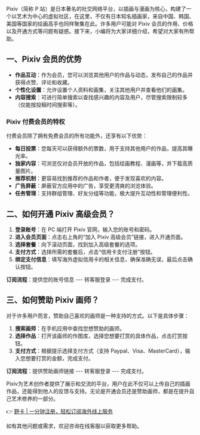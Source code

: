 Pixiv（简称 P 站）是日本著名的社交网络平台，以插画与漫画为核心，构建了一个以艺术为中心的虚拟社区，在这里，不仅有日本知名插画家，来自中国、韩国、美国等国家的绘画高手也同样聚集在此。许多用户可能对 Pixiv 会员的作用、价格以及开通方式等问题有疑惑。接下来，小编将为大家详细介绍，希望对大家有所帮助。

## 一、Pixiv 会员的优势

- **作品互动**：作为会员，您可以浏览其他用户的作品与动态，发布自己的作品并获得点赞、评论和收藏。
- **个性化设置**：允许设置个人资料和画集，关注其他用户并查看他们的画集。
- **内容搜索**：可进行简单搜索以查找感兴趣的内容及用户，尽管搜索限制较多（仅能按投稿时间搜索等）。
  
### Pixiv 付费会员的特权

付费会员除了拥有免费会员的所有功能外，还享有以下优势：

- **每日投票**：您每天可以获得额外的票数，用于支持其他用户的作品，提高其曝光率。
- **独家内容**：可浏览仅对会员开放的作品，包括绘画教程、漫画等，并下载高质量图片。
- **推荐机制**：更容易找到推荐的作品和作者，便于发现喜欢的内容。
- **广告屏蔽**：屏蔽官方应用中的广告，享受更清爽的浏览体验。
- **任务管理**：支持群组管理、好友分组等功能，极大提升互动性和管理便利性。

## 二、如何开通 Pixiv 高级会员？

1. **登录账号**：在 PC 端打开 Pixiv 官网，输入您的账号和密码。
2. **进入会员页面**：点击右上角的“加入 Pixiv 高级会员”链接，进入开通页面。
3. **选择套餐**：向下滚动页面，找到加入高级套餐的选项。
4. **支付方式**：选择所需的套餐后，点击“信用卡支付注册”按钮。
5. **绑定支付信息**：填写海外虚拟信用卡的相关信息，确保准确无误，最后点击确认按钮。

**订阅流程**：提供您的账号信息 --- 转客服登录 --- 完成支付。

## 三、如何赞助 Pixiv 画师？

对于许多用户而言，赞助自己喜欢的画师是一种支持的方式。以下是具体步骤：

1. **搜索画师**：在手机应用中查找您想赞助的画师。
2. **选择作品**：打开该画师的作图库，选择您想要打赏的具体作品，点击打赏按钮。
3. **支付方式**：根据提示选择支付方式（支持 Paypal、Visa、MasterCard），输入您想要打赏的金额，完成支付。

**订阅流程**：提供赞助画师链接 --- 转客服登录 --- 完成支付。

Pixiv为艺术创作者提供了展示和交流的平台，用户在此不仅可以上传自己的插画作品，还能得到他人的反馈与支持。无论是开通会员还是赞助画师，都是在提升自己艺术修养的一部分。

👉 [野卡 | 一分钟注册，轻松订阅海外线上服务](https://bit.ly/bewildcard)

如有其他问题或需求，欢迎咨询在线客服以获取更多帮助。